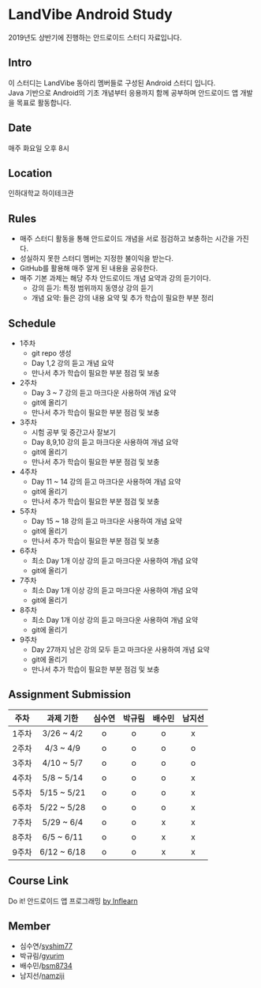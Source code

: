 # LandVibe Android Study
2019년도 상반기에 진행하는 안드로이드 스터디 자료입니다.  

## Intro
이 스터디는 LandVibe 동아리 멤버들로 구성된 Android 스터디 입니다.  
Java 기반으로 Android의 기초 개념부터 응용까지 함께 공부하며 안드로이드 앱 개발을 목표로 활동합니다.  

## Date
매주 화요일 오후 8시  

## Location
인하대학교 하이테크관  

## Rules
  - 매주 스터디 활동을 통해 안드로이드 개념을 서로 점검하고 보충하는 시간을 가진다.
  - 성실하지 못한 스터디 멤버는 지정한 불이익을 받는다.
  - GitHub를 활용해 매주 알게 된 내용을 공유한다.
  - 매주 기본 과제는 해당 주차 안드로이드 개념 요약과 강의 듣기이다.
    + 강의 듣기: 특정 범위까지 동영상 강의 듣기
    + 개념 요약: 들은 강의 내용 요약 및 추가 학습이 필요한 부분 정리

## Schedule
  - 1주차
    + git repo 생성
    + Day 1,2 강의 듣고 개념 요약
    + 만나서 추가 학습이 필요한 부분 점검 및 보충
  - 2주차
    + Day 3 ~ 7 강의 듣고 마크다운 사용하여 개념 요약
    + git에 올리기
    + 만나서 추가 학습이 필요한 부분 점검 및 보충
  - 3주차
    + 시험 공부 및 중간고사 잘보기
    + Day 8,9,10 강의 듣고 마크다운 사용하여 개념 요약
    + git에 올리기
    + 만나서 추가 학습이 필요한 부분 점검 및 보충
  - 4주차
    + Day 11 ~ 14 강의 듣고 마크다운 사용하여 개념 요약
    + git에 올리기
    + 만나서 추가 학습이 필요한 부분 점검 및 보충
  - 5주차
    + Day 15 ~ 18 강의 듣고 마크다운 사용하여 개념 요약
    + git에 올리기
    + 만나서 추가 학습이 필요한 부분 점검 및 보충
  - 6주차
    + 최소 Day 1개 이상 강의 듣고 마크다운 사용하여 개념 요약
    + git에 올리기
  - 7주차
    + 최소 Day 1개 이상 강의 듣고 마크다운 사용하여 개념 요약
    + git에 올리기
  - 8주차
    + 최소 Day 1개 이상 강의 듣고 마크다운 사용하여 개념 요약
    + git에 올리기
  - 9주차
    + Day 27까지 남은 강의 모두 듣고 마크다운 사용하여 개념 요약
    + git에 올리기
    + 만나서 추가 학습이 필요한 부분 점검 및 보충

## Assignment Submission
|주차|과제 기한|심수연|박규림|배수민|남지선|
|:---:|:---:|:---:|:---:|:---:|:---:|
|1주차|3/26 ~ 4/2|o|o|o|x|
|2주차|4/3 ~ 4/9|o|o|o|o|
|3주차|4/10 ~ 5/7|o|o|o|o|
|4주차|5/8 ~ 5/14|o|o|o|x|
|5주차|5/15 ~ 5/21|o|o|o|x|
|6주차|5/22 ~ 5/28|o|o|o|x|
|7주차|5/29 ~ 6/4|o|o|x|x|
|8주차|6/5 ~ 6/11|o|o|x|x|
|9주차|6/12 ~ 6/18|o|o|x|x|

## Course Link
Do it! 안드로이드 앱 프로그래밍 [by Inflearn](https://www.inflearn.com/course/do-it-%EC%95%88%EB%93%9C%EB%A1%9C%EC%9D%B4%EB%93%9C-%EC%95%B1-%ED%94%84%EB%A1%9C%EA%B7%B8%EB%9E%98%EB%B0%8D-%EC%95%88%EB%93%9C%EB%A1%9C%EC%9D%B4%EB%93%9C-%EA%B0%95%EC%A2%8C-2/?subscribe)  

## Member
  - 심수연/[syshim77](https://github.com/syshim77)
  - 박규림/[gyurim](https://github.com/gyurim)
  - 배수민/[bsm8734](https://github.com/bsm8734)
  - 남지선/[namziji](https://github.com/namziji)
